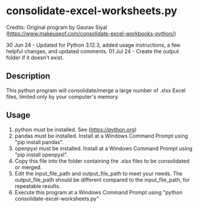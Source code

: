 # consolidate-excel-worksheets.py

Credits: Original program by Gaurav Siyal 
(https://www.makeuseof.com/consolidate-excel-workbooks-python/)

30 Jun 24 - Updated for Python 3.12.3, added usage instructions, a few helpful changes, and updated comments.
01 Jul 24 - Create the output folder if it doesn't exist.

## Description
This python program will consolidate/merge a large number of .xlsx Excel files, limited only by your computer's memory.

## Usage
1. python must be installed. See (https://python.org)
2. pandas must be installed. Install at a Windows Command Prompt using "pip install pandas".
3. openpyxl must be installed. Install at a Windows Command Prompt using "pip install openpyxl".
4. Copy this file into the folder containing the .xlsx files to be consolidated or merged.
5. Edit the input_file_path and output_file_path to meet your needs. The output_file_path should be different compared to the input_file_path, for repeatable results.
6. Execute this program at a Windows Command Prompt using "python consolidate-excel-worksheets.py"

